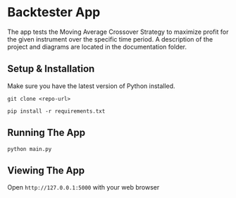 # Backtester App
The app tests the Moving Average Crossover Strategy to maximize profit for the given instrument over the specific time period.
A description of the project and diagrams are located in the documentation folder.

## Setup & Installation

Make sure you have the latest version of Python installed.

```
git clone <repo-url>
```

```
pip install -r requirements.txt
```

## Running The App

```
python main.py
```

## Viewing The App

Open `http://127.0.0.1:5000` with your web browser


